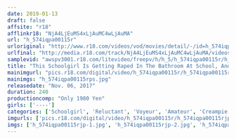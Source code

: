 ```yaml
---
date: 2019-01-13
draft: false
affsite: "r18"
afflinkr18: "NjA4LjEuMS4xLjAuMC4wLjAuMA"
url: "h_574iqpa00115r"
urloriginal: "http://www.r18.com/videos/vod/movies/detail/-/id=h_574iqpa00115r"
urlfinal: "http://media.r18.com/track/NjA4LjEuMS4xLjAuMC4wLjAuMA/videos/vod/movies/detail/-/id=h_574iqpa00115r"
samplevid: "awspv3001.r18.com/litevideo/freepv/h/h_5/h_574iqpa00115r/h_574iqpa00115r_dmb_w.mp4"
title: "This Schoolgirl Is Getting Raped In The Bathroom At School, And Now She's Being Forced To Take It In From Behind 25 Girls/4 Hours"
mainimgurl: "pics.r18.com/digital/video/h_574iqpa00115r/h_574iqpa00115rps.jpg"
mainimgs: "h_574iqpa00115rps.jpg"
releasedate: "Nov. 06, 2017"
duration: 240
productioncomp: "Only 1980 Yen"
girls: ['----']
categories: ['Schoolgirl', 'Reluctant', 'Voyeur', 'Amateur', 'Creampie', 'Compilation', 'Over 4 Hours']
imgurls: ['pics.r18.com/digital/video/h_574iqpa00115r/h_574iqpa00115rjp-1.jpg', 'pics.r18.com/digital/video/h_574iqpa00115r/h_574iqpa00115rjp-2.jpg', 'pics.r18.com/digital/video/h_574iqpa00115r/h_574iqpa00115rjp-3.jpg', 'pics.r18.com/digital/video/h_574iqpa00115r/h_574iqpa00115rjp-4.jpg', 'pics.r18.com/digital/video/h_574iqpa00115r/h_574iqpa00115rjp-5.jpg', 'pics.r18.com/digital/video/h_574iqpa00115r/h_574iqpa00115rjp-6.jpg', 'pics.r18.com/digital/video/h_574iqpa00115r/h_574iqpa00115rjp-7.jpg', 'pics.r18.com/digital/video/h_574iqpa00115r/h_574iqpa00115rjp-8.jpg', 'pics.r18.com/digital/video/h_574iqpa00115r/h_574iqpa00115rjp-9.jpg', 'pics.r18.com/digital/video/h_574iqpa00115r/h_574iqpa00115rjp-10.jpg', 'pics.r18.com/digital/video/h_574iqpa00115r/h_574iqpa00115rjp-11.jpg', 'pics.r18.com/digital/video/h_574iqpa00115r/h_574iqpa00115rjp-12.jpg', 'pics.r18.com/digital/video/h_574iqpa00115r/h_574iqpa00115rjp-13.jpg', 'pics.r18.com/digital/video/h_574iqpa00115r/h_574iqpa00115rjp-14.jpg', 'pics.r18.com/digital/video/h_574iqpa00115r/h_574iqpa00115rjp-15.jpg', 'pics.r18.com/digital/video/h_574iqpa00115r/h_574iqpa00115rjp-16.jpg', 'pics.r18.com/digital/video/h_574iqpa00115r/h_574iqpa00115rjp-17.jpg', 'pics.r18.com/digital/video/h_574iqpa00115r/h_574iqpa00115rjp-18.jpg', 'pics.r18.com/digital/video/h_574iqpa00115r/h_574iqpa00115rjp-19.jpg', 'pics.r18.com/digital/video/h_574iqpa00115r/h_574iqpa00115rjp-20.jpg']
imgs: ['h_574iqpa00115rjp-1.jpg', 'h_574iqpa00115rjp-2.jpg', 'h_574iqpa00115rjp-3.jpg', 'h_574iqpa00115rjp-4.jpg', 'h_574iqpa00115rjp-5.jpg', 'h_574iqpa00115rjp-6.jpg', 'h_574iqpa00115rjp-7.jpg', 'h_574iqpa00115rjp-8.jpg', 'h_574iqpa00115rjp-9.jpg', 'h_574iqpa00115rjp-10.jpg', 'h_574iqpa00115rjp-11.jpg', 'h_574iqpa00115rjp-12.jpg', 'h_574iqpa00115rjp-13.jpg', 'h_574iqpa00115rjp-14.jpg', 'h_574iqpa00115rjp-15.jpg', 'h_574iqpa00115rjp-16.jpg', 'h_574iqpa00115rjp-17.jpg', 'h_574iqpa00115rjp-18.jpg', 'h_574iqpa00115rjp-19.jpg', 'h_574iqpa00115rjp-20.jpg']
---
```

